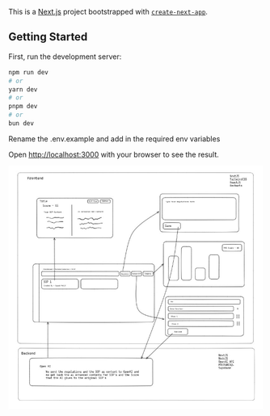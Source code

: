 This is a [Next.js](https://nextjs.org/) project bootstrapped with [`create-next-app`](https://github.com/vercel/next.js/tree/canary/packages/create-next-app).

## Getting Started

First, run the development server:

```bash
npm run dev
# or
yarn dev
# or
pnpm dev
# or
bun dev
```
Rename the .env.example and add in the required env variables

Open [http://localhost:3000](http://localhost:3000) with your browser to see the result.

![Architecture](Architecture.png)
